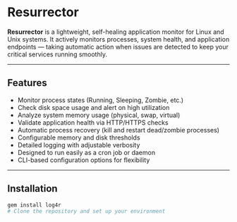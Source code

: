 # Resurrector

**Resurrector** is a lightweight, self-healing application monitor for Linux and Unix systems. It actively monitors processes, system health, and application endpoints — taking automatic action when issues are detected to keep your critical services running smoothly.

---

## Features

- Monitor process states (Running, Sleeping, Zombie, etc.)
- Check disk space usage and alert on high utilization
- Analyze system memory usage (physical, swap, virtual)
- Validate application health via HTTP/HTTPS checks
- Automatic process recovery (kill and restart dead/zombie processes)
- Configurable memory and disk thresholds
- Detailed logging with adjustable verbosity
- Designed to run easily as a cron job or daemon
- CLI-based configuration options for flexibility

---

## Installation

```bash
gem install log4r
# Clone the repository and set up your environment
